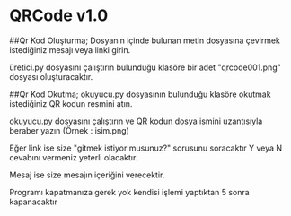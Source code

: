 # QRCode v1.0
##Qr Kod Oluşturma;
Dosyanın içinde bulunan metin dosyasına çevirmek istediğiniz mesajı veya linki girin.

üretici.py dosyasını çalıştırın bulunduğu klasöre bir adet "qrcode001.png" dosyası oluşturacaktır.

##Qr Kod Okutma;
okuyucu.py dosyasının bulunduğu klasöre okutmak istediğiniz QR kodun resmini atın.

okuyucu.py dosyasını çalıştırın ve QR kodun dosya ismini uzantısıyla beraber yazın (Örnek : isim.png)

Eğer link ise size "gitmek istiyor musunuz?" sorusunu soracaktır Y veya N cevabını vermeniz yeterli olacaktır.

Mesaj ise size mesajın içeriğini verecektir.

Programı kapatmanıza gerek yok kendisi işlemi yaptıktan 5 sonra kapanacaktır
